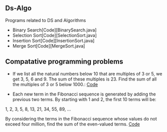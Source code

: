 ## Ds-Algo
Programs related to DS and Algorithms 
* Binary Search[Code][BinarySearch.java]
* Selection Sort[Code][SelectionSort.java]
* Insertion Sort[Code][InsertionSort.java]
* Merge Sort[Code][MergeSort.java]



## Compatative programming problems
* If we list all the natural numbers below 10 that are multiples of 3 or 5, we get 3, 5, 6 and 9. The sum of these multiples is 23. Find the sum of all the multiples of 3 or 5 below 1000.: [Code](Exc1.java)

* Each new term in the Fibonacci sequence is generated by adding the previous two terms. By starting with 1 and 2, the first 10 terms will be:

1, 2, 3, 5, 8, 13, 21, 34, 55, 89, ...

By considering the terms in the Fibonacci sequence whose values do not exceed four million, find the sum of the even-valued terms. [Code](Exc2.java)
